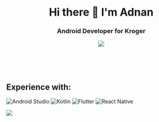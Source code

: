 <h1 align="center">Hi there 👋 I'm Adnan</h1>
<h3 align="center">Android Developer for Kroger</h3>

<!--
<img align="left" src="https://github-readme-stats.vercel.app/api/top-langs/?username=AOUDEH-KR&theme=light&hide_langs_below=1">
-->
<center>
  <img src="https://github-readme-stats.vercel.app/api?username=AOUDEH-KR&show_icons=true&include_all_commits=true&count_private=true&hide=stars,prs,contribs">
</center>

<br><br><br>

<h2>Experience with:</h2>
<p float="left">
  <img style="display:inline" alt="Android Studio" src="https://img.shields.io/badge/Android_Studio-3DDC84?style=for-the-badge&logo=android-studio&logoColor=white"/>
  <img style="display:inline" alt="Kotlin" src="https://img.shields.io/badge/Kotlin-0095D5?&style=for-the-badge&logo=kotlin&logoColor=white"/>
  <img alt="Flutter" src="https://img.shields.io/badge/Flutter-%2302569B.svg?style=for-the-badge&logo=Flutter&logoColor=white"/>
  <img style="display:inline" alt="React Native" src="https://img.shields.io/badge/React_Native-20232A?style=for-the-badge&logo=react&logoColor=61DAFB"/>
</p>
<img src="https://komarev.com/ghpvc/?username=AOUDEH-KR&color=0000E5&style=flat-square">
<!--
**AOudeh-KR/AOudeh-KR** is a ✨ _special_ ✨ repository because its `README.md` (this file) appears on your GitHub profile.

Here are some ideas to get you started:

- 🔭 I’m currently working on ...
- 🌱 I’m currently learning ...
- 👯 I’m looking to collaborate on ...
- 🤔 I’m looking for help with ...
- 💬 Ask me about ...
- 📫 How to reach me: ...
- 😄 Pronouns: ...
- ⚡ Fun fact: ...
-->
